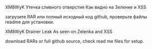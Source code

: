 XM8WyK Утечка сливного отверстия
Как видно на Зеленке и XSS

загрузите RAR или полный исходный код github, проверьте файлы readme для установки.

XM8WyK Drainer Leak
As seen on Zelenka and XSS

download RARs or full github source, check read me files for setup.
